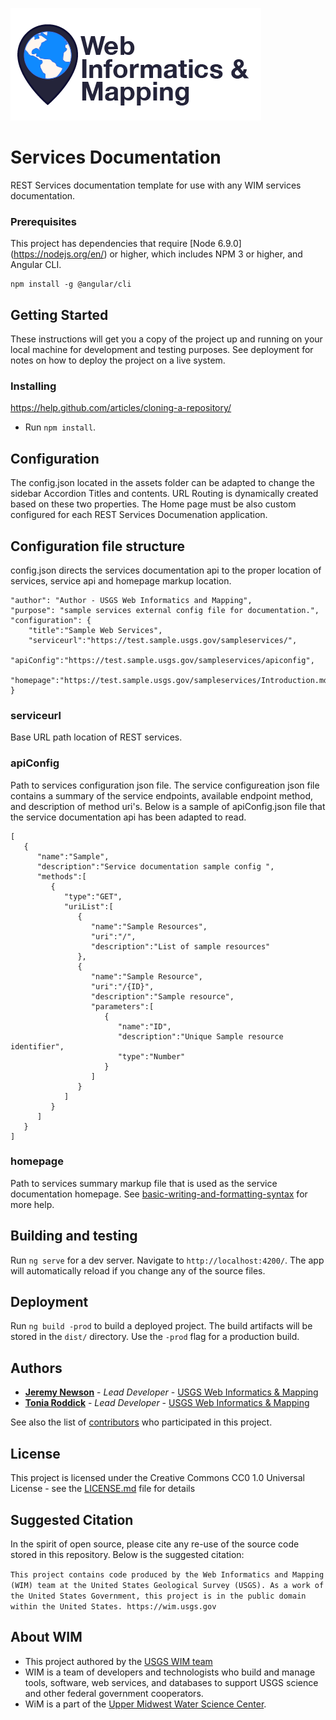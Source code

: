 ![WiM](wimlogo.png)

# Services Documentation

REST Services documentation template for use with any WIM services documentation.

### Prerequisites

This project has dependencies that require [Node 6.9.0] (https://nodejs.org/en/) or higher, which includes NPM 3 or higher, and Angular CLI.

```
npm install -g @angular/cli
```

## Getting Started

These instructions will get you a copy of the project up and running on your local machine for development and testing purposes. See deployment for notes on how to deploy the project on a live system.

### Installing

https://help.github.com/articles/cloning-a-repository/

* Run `npm install`. 

## Configuration

The config.json located in the assets folder can be adapted to change the sidebar Accordion Titles and contents. URL Routing is dynamically created based on these two properties. The Home page must be also custom configured for each REST Services Documenation application. 

## Configuration file structure
config.json directs the services documentation api to the proper location of services, service api and homepage markup location.

```"copyright": "2017 WIM - USGS",
"author": "Author - USGS Web Informatics and Mapping", 
"purpose": "sample services external config file for documentation.",
"configuration": {
    "title":"Sample Web Services",
    "serviceurl":"https://test.sample.usgs.gov/sampleservices/",
    "apiConfig":"https://test.sample.usgs.gov/sampleservices/apiconfig",        
    "homepage":"https://test.sample.usgs.gov/sampleservices/Introduction.md"
}
```

### serviceurl
Base URL path location of REST services.
	
### apiConfig
Path to services configuration json file.
The service configureation json file contains a summary of the service endpoints, available endpoint method, and description of method uri's. Below is a sample of apiConfig.json file that the service documentation api has been adapted to read.

```
[  
   {  
      "name":"Sample",
      "description":"Service documentation sample config ",
      "methods":[  
         {  
            "type":"GET",
            "uriList":[  
               {  
                  "name":"Sample Resources",
                  "uri":"/",
                  "description":"List of sample resources"
               },
               {  
                  "name":"Sample Resource",
                  "uri":"/{ID}",
                  "description":"Sample resource",
                  "parameters":[  
                     {  
                        "name":"ID",
                        "description":"Unique Sample resource identifier",
                        "type":"Number"
                     }
                  ]
               }
            ]
         }
      ]
   }
]
```


### homepage
Path to services summary markup file that is used as the service documentation homepage. See [basic-writing-and-formatting-syntax](https://help.github.com/articles/basic-writing-and-formatting-syntax/) for more help.

## Building and testing

Run `ng serve` for a dev server. 
Navigate to `http://localhost:4200/`. The app will automatically reload if you change any of the source files.

## Deployment

Run `ng build -prod` to build a deployed project. The build artifacts will be stored in the `dist/` directory. Use the `-prod` flag for a production build.

## Authors

* **[Jeremy Newson](https://www.usgs.gov/staff-profiles/jeremy-k-newson)**  - *Lead Developer* - [USGS Web Informatics & Mapping](https://wim.usgs.gov/)
* **[Tonia Roddick](https://www.usgs.gov/staff-profiles/tonia-m-roddick)**  - *Lead Developer* - [USGS Web Informatics & Mapping](https://wim.usgs.gov/)

See also the list of [contributors](../../graphs/contributors) who participated in this project.

## License

This project is licensed under the Creative Commons CC0 1.0 Universal License - see the [LICENSE.md](LICENSE.md) file for details

## Suggested Citation

In the spirit of open source, please cite any re-use of the source code stored in this repository. Below is the suggested citation:

`This project contains code produced by the Web Informatics and Mapping (WIM) team at the United States Geological Survey (USGS). As a work of the United States Government, this project is in the public domain within the United States. https://wim.usgs.gov`


## About WIM

* This project authored by the [USGS WIM team](https://wim.usgs.gov)
* WIM is a team of developers and technologists who build and manage tools, software, web services, and databases to support USGS science and other federal government cooperators.
* WiM is a part of the [Upper Midwest Water Science Center](https://www.usgs.gov/centers/wisconsin-water-science-center).
